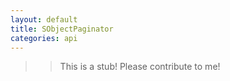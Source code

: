 ```yaml
---
layout: default
title: SObjectPaginator
categories: api
---
```


>>This is a stub!  Please contribute to me!

